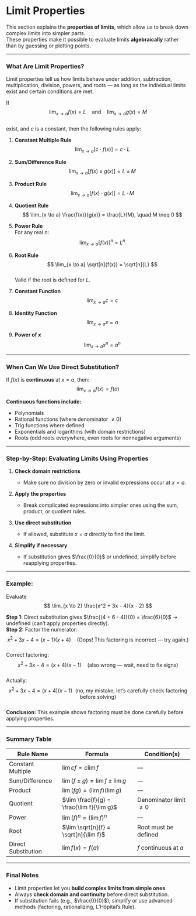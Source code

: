 # **Limit Properties**

This section explains the **properties of limits**, which allow us to break down complex limits into simpler parts.  
These properties make it possible to evaluate limits **algebraically** rather than by guessing or plotting points.

---

### **What Are Limit Properties?**

Limit properties tell us how limits behave under addition, subtraction, multiplication, division, powers, and roots — as long as the individual limits exist and certain conditions are met.

If  
$$
\lim_{x \to a} f(x) = L \quad \text{and} \quad \lim_{x \to a} g(x) = M
$$  
exist, and $c$ is a constant, then the following rules apply:

1. **Constant Multiple Rule**  
   $$
   \lim_{x \to a} [c \cdot f(x)] = c \cdot L
   $$

2. **Sum/Difference Rule**  
   $$
   \lim_{x \to a} [f(x) \pm g(x)] = L \pm M
   $$

3. **Product Rule**  
   $$
   \lim_{x \to a} [f(x) \cdot g(x)] = L \cdot M
   $$

4. **Quotient Rule**  
   $$
   \lim_{x \to a} \frac{f(x)}{g(x)} = \frac{L}{M}, \quad M \neq 0
   $$

5. **Power Rule**  
   For any real $n$:
   $$
   \lim_{x \to a} [f(x)]^n = L^n
   $$

6. **Root Rule**  
   $$
   \lim_{x \to a} \sqrt[n]{f(x)} = \sqrt[n]{L}
   $$  
   Valid if the root is defined for $L$.

7. **Constant Function**  
   $$
   \lim_{x \to a} c = c
   $$

8. **Identity Function**  
   $$
   \lim_{x \to a} x = a
   $$

9. **Power of $x$**  
   $$
   \lim_{x \to a} x^n = a^n
   $$

---

### **When Can We Use Direct Substitution?**

If $f(x)$ is **continuous** at $x=a$, then:
$$
\lim_{x \to a} f(x) = f(a)
$$

**Continuous functions include:**
- Polynomials  
- Rational functions (where denominator $\neq 0$)  
- Trig functions where defined  
- Exponentials and logarithms (with domain restrictions)  
- Roots (odd roots everywhere, even roots for nonnegative arguments)

---

### **Step-by-Step: Evaluating Limits Using Properties**

1. **Check domain restrictions**  
   - Make sure no division by zero or invalid expressions occur at $x=a$.

2. **Apply the properties**  
   - Break complicated expressions into simpler ones using the sum, product, or quotient rules.

3. **Use direct substitution**  
   - If allowed, substitute $x=a$ directly to find the limit.

4. **Simplify if necessary**  
   - If substitution gives $\frac{0}{0}$ or undefined, simplify before reapplying properties.

---

### **Example:**

Evaluate  
$$
\lim_{x \to 2} \frac{x^2 + 3x - 4}{x - 2}
$$

**Step 1:** Direct substitution gives $\frac{(4 + 6 - 4)}{0} = \frac{6}{0}$ → undefined (can’t apply properties directly).  
**Step 2:** Factor the numerator:  
$$
x^2 + 3x - 4 = (x - 1)(x + 4) \quad \text{(Oops! This factoring is incorrect — try again.)}
$$  
Correct factoring:  
$$
x^2 + 3x - 4 = (x + 4)(x - 1) \quad \text{(also wrong — wait, need to fix signs)}
$$  
Actually:  
$$
x^2 + 3x - 4 = (x + 4)(x - 1) \ \ (\text{no, my mistake, let’s carefully check factoring before solving})
$$  
**Conclusion:** This example shows factoring must be done carefully before applying properties.

---

### Summary Table

| Rule Name              | Formula                                                | Condition(s)             |
| ---------------------- | ------------------------------------------------------ | ------------------------ |
| Constant Multiple      | $\lim c f = c \lim f$                                  | —                        |
| Sum/Difference         | $\lim(f \pm g) = \lim f \pm \lim g$                    | —                        |
| Product                | $\lim(fg) = (\lim f)(\lim g)$                          | —                        |
| Quotient               | $\lim \frac{f}{g} = \frac{\lim f}{\lim g}$             | Denominator limit $\neq 0$ |
| Power                  | $\lim (f)^n = (\lim f)^n$                              | —                        |
| Root                   | $\lim \sqrt[n]{f} = \sqrt[n]{\lim f}$                  | Root must be defined     |
| Direct Substitution    | $\lim f(x) = f(a)$                                     | $f$ continuous at $a$    |

---

### Final Notes

* Limit properties let you **build complex limits from simple ones**.
* Always **check domain and continuity** before direct substitution.
* If substitution fails (e.g., $\frac{0}{0}$), simplify or use advanced methods (factoring, rationalizing, L’Hôpital’s Rule).
